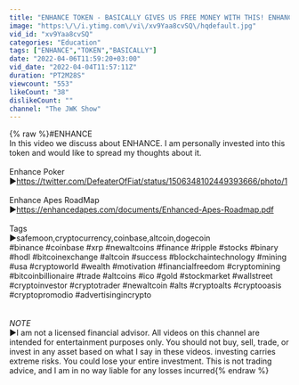 ```yaml
---
title: "ENHANCE TOKEN - BASICALLY GIVES US FREE MONEY WITH THIS! ENHANCE PRICE PREDICTION!"
image: "https:\/\/i.ytimg.com\/vi\/xv9Yaa8cvSQ\/hqdefault.jpg"
vid_id: "xv9Yaa8cvSQ"
categories: "Education"
tags: ["ENHANCE","TOKEN","BASICALLY"]
date: "2022-04-06T11:59:20+03:00"
vid_date: "2022-04-04T11:57:11Z"
duration: "PT2M28S"
viewcount: "553"
likeCount: "38"
dislikeCount: ""
channel: "The JWK Show"
---
```

{% raw %}#ENHANCE<br />In this video we discuss about ENHANCE. I am personally invested into this token and would like to spread my thoughts about it.<br /><br />Enhance Poker<br />►<a rel="nofollow" target="blank" href="https://twitter.com/DefeaterOfFiat/status/1506348102449393666/photo/1">https://twitter.com/DefeaterOfFiat/status/1506348102449393666/photo/1</a><br /><br />Enhance Apes RoadMap<br />►<a rel="nofollow" target="blank" href="https://enhancedapes.com/documents/Enhanced-Apes-Roadmap.pdf">https://enhancedapes.com/documents/Enhanced-Apes-Roadmap.pdf</a><br /><br />Tags<br />►safemoon,cryptocurrency,coinbase,altcoin,dogecoin<br />#binance #coinbase #xrp #newaltcoins #finance #ripple #stocks #binary #hodl #bitcoinexchange #altcoin #success #blockchaintechnology #mining #usa #cryptoworld #wealth #motivation #financialfreedom #cryptomining #bitcoinbillionaire #trade #altcoins #ico #gold #stockmarket #wallstreet #cryptoinvestor #cryptotrader #newaltcoin #alts #cryptoalts #cryptooasis #cryptopromodio #advertisingincrypto<br /><br /><br />*NOTE*<br />►I am not a licensed financial advisor. All videos on this channel are intended for entertainment purposes only. You should not buy, sell, trade, or invest in any asset based on what I say in these videos. investing carries extreme risks. You could lose your entire investment. This is not trading advice, and I am in no way liable for any losses incurred{% endraw %}
